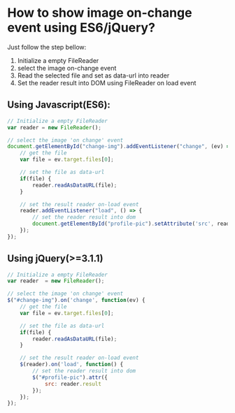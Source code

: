 # How to show image on-change event using ES6/jQuery?
Just follow the step bellow:
1.  Initialize a empty FileReader
2.  select the image on-change event
3.  Read the selected file and set as data-url into reader
4.  Set the reader result into DOM using FileReader on load event

## Using Javascript(ES6):
```javascript
// Initialize a empty FileReader
var reader = new FileReader();

// select the image 'on change' event
document.getElementById("change-img").addEventListener("change", (ev) => {
    // get the file
	var file = ev.target.files[0];

    // set the file as data-url
	if(file) {
		reader.readAsDataURL(file);
	}

    // set the result reader on-load event
	reader.addEventListener("load", () => {
        // set the reader result into dom
		document.getElementById("profile-pic").setAttribute('src', reader.result);
	});
});
```

## Using jQuery(>=3.1.1)
```javascript
// Initialize a empty FileReader
var reader  = new FileReader();

// select the image 'on change' event
$("#change-img").on('change', function(ev) {
    // get the file
    var file = ev.target.files[0];

    // set the file as data-url
    if(file) {
        reader.readAsDataURL(file);
    }

    // set the result reader on-load event
    $(reader).on('load', function() {
        // set the reader result into dom
        $("#profile-pic").attr({
            src: reader.result
        });
    });
});
```